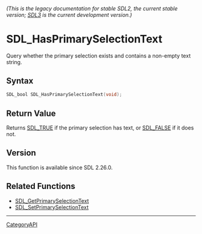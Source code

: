 ###### (This is the legacy documentation for stable SDL2, the current stable version; [SDL3](https://wiki.libsdl.org/SDL3/) is the current development version.)
# SDL_HasPrimarySelectionText

Query whether the primary selection exists and contains a non-empty text string.

## Syntax

```c
SDL_bool SDL_HasPrimarySelectionText(void);

```

## Return Value

Returns [SDL_TRUE](SDL_TRUE.md) if the primary selection has text, or
[SDL_FALSE](SDL_FALSE.md) if it does not.

## Version

This function is available since SDL 2.26.0.

## Related Functions

* [SDL_GetPrimarySelectionText](SDL_GetPrimarySelectionText.md)
* [SDL_SetPrimarySelectionText](SDL_SetPrimarySelectionText.md)

----
[CategoryAPI](CategoryAPI.md)
